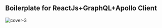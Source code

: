 ## Boilerplate for ReactJs+GraphQL+Apollo Client

![cover-3](https://user-images.githubusercontent.com/37222497/120061538-5e44a700-c07b-11eb-8d52-2bb56cc707ba.png)
